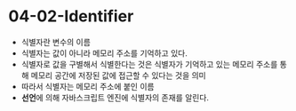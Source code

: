 # 04-02-Identifier

- 식별자란 변수의 이름
- 식별자는 값이 아니라 메모리 주소를 기억하고 있다.
- 식별자로 값을 구별해서 식별한다는 것은 식별자가 기억하고 있는 메모리 주소를 통해 메모리 공간에 저장된 값에 접근할 수 있다는 것을 의미
- 따라서 식별자는 메모리 주소에 붙인 이름
- **선언**에 의해 자바스크립트 엔진에 식별자의 존재를 알린다.